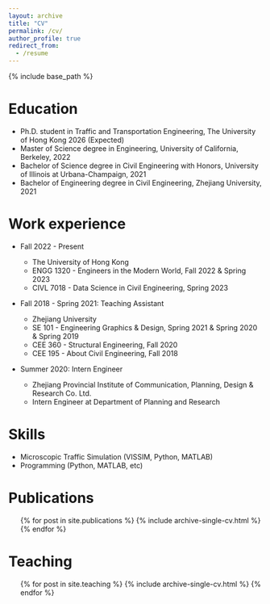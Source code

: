 ```yaml
---
layout: archive
title: "CV"
permalink: /cv/
author_profile: true
redirect_from:
  - /resume
---
```


{% include base_path %}

Education
======
* Ph.D. student in Traffic and Transportation Engineering, The University of Hong Kong 2026 (Expected)
* Master of Science degree in Engineering, University of California, Berkeley, 2022
* Bachelor of Science degree in Civil Engineering with Honors, University of Illinois at Urbana-Champaign, 2021
* Bachelor of Engineering degree in Civil Engineering, Zhejiang University, 2021

Work experience
======
* Fall 2022 - Present
  * The University of Hong Kong
  * ENGG 1320 - Engineers in the Modern World, Fall 2022 & Spring 2023
  * CIVL 7018 - Data Science in Civil Engineering, Spring 2023

* Fall 2018 - Spring 2021: Teaching Assistant
  * Zhejiang University
  * SE 101 - Engineering Graphics & Design, Spring 2021 & Spring 2020 & Spring 2019
  * CEE 360 - Structural Engineering, Fall 2020
  * CEE 195 - About Civil Engineering, Fall 2018


* Summer 2020: Intern Engineer
  * Zhejiang Provincial Institute of Communication, Planning, Design & Research Co. Ltd.
  * Intern Engineer at Department of Planning and Research
  
Skills
======
* Microscopic Traffic Simulation (VISSIM, Python, MATLAB)
* Programming (Python, MATLAB, etc)

Publications
======
  <ul>{% for post in site.publications %}
    {% include archive-single-cv.html %}
  {% endfor %}</ul>
  
Teaching
======
  <ul>{% for post in site.teaching %}
    {% include archive-single-cv.html %}
  {% endfor %}</ul>
